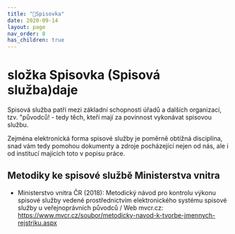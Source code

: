 ```yaml
---
title: "📁Spisovka"
date: 2020-09-14
layout: page
nav_order: 8
has_children: true
---
```


# složka Spisovka (Spisová služba)daje

Spisová služba patří mezi základní schopnosti úřadů a dalších organizací, tzv. "původců! - tedy těch, kteří mají za povinnost vykonávat spisovou službu.

Zejména elektronická forma spisové služby je poměrně obtížná disciplína, snad vám tedy pomohou dokumenty a zdroje pocházející nejen od nás, ale i od institucí majících toto v popisu práce.

## Metodiky ke spisové službě Ministerstva vnitra

- Ministerstvo vnitra ČR (2018): Metodický návod pro kontrolu výkonu spisové služby vedené prostřednictvím elektronického systému spisové služby u veřejnoprávních původců / Web mvcr.cz: https://www.mvcr.cz/soubor/metodicky-navod-k-tvorbe-jmennych-rejstriku.aspx

